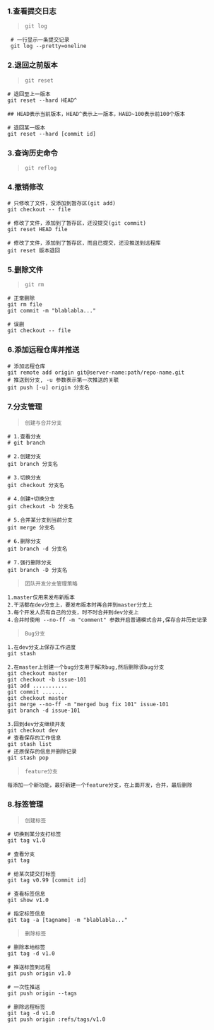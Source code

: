 ### 1.查看提交日志
> `git log`

     # 一行显示一条提交记录   
     git log --pretty=oneline
     
### 2.退回之前版本

> `git reset`

    # 退回至上一版本
    git reset --hard HEAD^  
    
    ## HEAD表示当前版本，HEAD^表示上一版本，HAED~100表示前100个版本
    
    # 退回某一版本
    git reset --hard [commit id]

### 3.查询历史命令

> `git reflog`

### 4.撤销修改

    # 只修改了文件，没添加到暂存区(git add)
    git checkout -- file
    
    # 修改了文件，添加到了暂存区，还没提交(git commit)
    git reset HEAD file
    
    # 修改了文件，添加到了暂存区，而且已提交，还没推送到远程库
    git reset 版本退回
    
### 5.删除文件

> `git rm`

    # 正常删除
    git rm file 
    git commit -m "blablabla..."
    
    # 误删
    git checkout -- file

### 6.添加远程仓库并推送

    # 添加远程仓库
    git remote add origin git@server-name:path/repo-name.git
    # 推送到分支, -u 参数表示第一次推送的关联
    git push [-u] origin 分支名
       
### 7.分支管理

> `创建与合并分支`

    # 1.查看分支
    # git branch
    
    # 2.创建分支
    git branch 分支名

    # 3.切换分支
    git checkout 分支名
 
    # 4.创建+切换分支
    git checkout -b 分支名

    # 5.合并某分支到当前分支
    git merge 分支名
  
    # 6.删除分支
    git branch -d 分支名

    # 7.强行删除分支
    git branch -D 分支名

> `团队开发分支管理策略`

    1.master仅用来发布新版本
    2.干活都在dev分支上，要发布版本时再合并到master分支上
    3.每个开发人员有自己的分支，时不时合并到dev分支上
    4.合并时使用 --no-ff -m "comment" 参数开启普通模式合并,保存合并历史记录

> `Bug分支`

    1.在dev分支上保存工作进度
    git stash
    
    2.在master上创建一个bug分支用于解决bug,然后删除该bug分支
    git checkout master
    git checkout -b issue-101
    git add ...........
    git commit .......
    git checkout master
    git merge --no-ff -m "merged bug fix 101" issue-101
    git branch -d issue-101

    3.回到dev分支继续开发
    git checkout dev
    # 查看保存的工作信息
    git stash list
    # 还原保存的信息并删除记录
    git stash pop

> `feature分支`

    每添加一个新功能，最好新建一个feature分支，在上面开发，合并，最后删除

### 8.标签管理

> `创建标签`

    # 切换到某分支打标签
    git tag v1.0
    
    # 查看分支
    git tag
   
    # 给某次提交打标签
    git tag v0.99 [commit id]

    # 查看标签信息
    git show v1.0

    # 指定标签信息
    git tag -a [tagname] -m "blablabla..."

> `删除标签`

    # 删除本地标签
    git tag -d v1.0

    # 推送标签到远程
    git push origin v1.0

    # 一次性推送
    git push origin --tags

    # 删除远程标签
    git tag -d v1.0
    git push origin :refs/tags/v1.0
